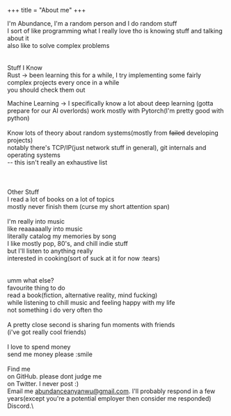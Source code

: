 +++
title = "About me"
+++

I'm Abundance, I'm a random person and I do random stuff \
I sort of like programming 
what I really love tho is knowing stuff and talking about it \
also like to solve complex problems \
\
\
Stuff I Know \
Rust -> been learning this for a while, I try implementing some fairly complex projects every once in a while \
you should check them out 

Machine Learning -> I specifically know a lot about deep learning (gotta prepare for our AI overlords)
work mostly with Pytorch(I'm pretty good with python) \
\
Know lots of theory about random systems(mostly from ~~failed~~ developing projects) \
notably there's TCP/IP(just network stuff in general), git internals and operating systems\
-- this isn't really an exhaustive list\
\
\
\
Other Stuff\
I read a lot of books on a lot of topics\
mostly never finish them (curse my short attention span)\
\
I'm really into music \
like reaaaaaally into music \
literally catalog my memories by song \
I like mostly pop, 80's, and chill indie stuff \
but I'll listen to anything really \
interested in cooking(sort of suck at it for now :tears)\
\
\
umm what else? \
favourite thing to do \
read a book(fiction, alternative reality, mind fucking)\
while listening to chill music and feeling happy with my life \
not something i do very often tho\
\
A pretty close second is sharing fun moments with friends\
(i've got really cool friends)\
\
I love to spend money \
send me money please :smile
\
\
Find me \
on GitHub. please dont judge me \
on Twitter. I never post :)\
Email me abundanceanyanwu@gmail.com. I'll probably respond in a few years(except you're a potential employer 
then consider me responded)\
Discord.\
